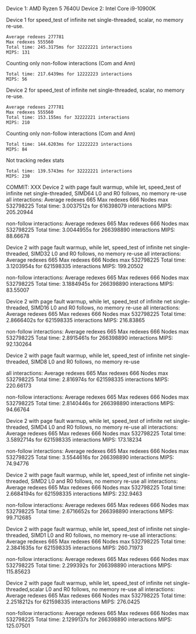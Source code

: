 Device 1: AMD Ryzen 5 7640U
Device 2: Intel Core i9-10900K

Device 1 for speed_test of infinite net single-threaded, scalar, no memory re-use.
```
Average redexes 277781
Max redexes 555560
Total time: 245.3175ms for 32222221 interactions
MIPS: 131
```

Counting only non-follow interactions (Com and Ann)
```
Total time: 217.6439ms for 12222223 interactions
MIPS: 56
```

Device 2 for speed_test of infinite net single-threaded, scalar, no memory re-use.
```
Average redexes 277781
Max redexes 555560
Total time: 153.155ms for 32222221 interactions
MIPS: 210
```

Counting only non-follow interactions (Com and Ann)
```
Total time: 144.6203ms for 12222223 interactions
MIPS: 84
```

Not tracking redex stats
```
Total time: 139.5743ms for 32222221 interactions
MIPS: 230
```

COMMIT: XXX
Device 2 with page fault warmup, while let, speed_test of infinite net single-threaded, SIMD64 L0 and R0 follows, no memory re-use
all interactions:
Average redexes 665
Max redexes 666
Nodes max 532798225
Total time: 3.0037512s for 616398079 interactions
MIPS: 205.20944

non-follow interactions:
Average redexes 665
Max redexes 666
Nodes max 532798225
Total time: 3.0044955s for 266398890 interactions
MIPS: 88.66678

Device 2 with page fault warmup, while let, speed_test of infinite net single-threaded, SIMD32 L0 and R0 follows, no memory re-use
all interactions:
Average redexes 665
Max redexes 666
Nodes max 532798225
Total time: 3.1203954s for 621598335 interactions
MIPS: 199.20502

non-follow interactions:
Average redexes 665
Max redexes 666
Nodes max 532798225
Total time: 3.1884945s for 266398890 interactions
MIPS: 83.55007

Device 2 with page fault warmup, while let, speed_test of infinite net single-threaded, SIMD16 L0 and R0 follows, no memory re-use
all interactions:
Average redexes 665
Max redexes 666
Nodes max 532798225
Total time: 2.8666402s for 621598335 interactions
MIPS: 216.83865

non-follow interactions:
Average redexes 665
Max redexes 666
Nodes max 532798225
Total time: 2.8915461s for 266398890 interactions
MIPS: 92.130264

Device 2 with page fault warmup, while let, speed_test of infinite net single-threaded, SIMD8 L0 and R0 follows, no memory re-use

all interactions:
Average redexes 665
Max redexes 666
Nodes max 532798225
Total time: 2.816974s for 621598335 interactions
MIPS: 220.66173

non-follow interactions:
Average redexes 665
Max redexes 666
Nodes max 532798225
Total time: 2.8140446s for 266398890 interactions
MIPS: 94.66764

Device 2 with page fault warmup, while let, speed_test of infinite net single-threaded, SIMD4 L0 and R0 follows, no memory re-use
all interactions:
Average redexes 665
Max redexes 666
Nodes max 532798225
Total time: 3.5892714s for 621598335 interactions
MIPS: 173.18234

non-follow interactions:
Average redexes 665
Max redexes 666
Nodes max 532798225
Total time: 3.5544616s for 266398890 interactions
MIPS: 74.94776

Device 2 with page fault warmup, while let, speed_test of infinite net single-threaded, SIMD2 L0 and R0 follows, no memory re-use
all interactions:
Average redexes 665
Max redexes 666
Nodes max 532798225
Total time: 2.6684194s for 621598335 interactions
MIPS: 232.9463

non-follow interactions:
Average redexes 665
Max redexes 666
Nodes max 532798225
Total time: 2.6716652s for 266398890 interactions
MIPS: 99.712685

Device 2 with page fault warmup, while let, speed_test of infinite net single-threaded, SIMD1 L0 and R0 follows, no memory re-use
all interactions:
Average redexes 665
Max redexes 666
Nodes max 532798225
Total time: 2.3841635s for 621598335 interactions
MIPS: 260.71973

non-follow interactions:
Average redexes 665
Max redexes 666
Nodes max 532798225
Total time: 2.299392s for 266398890 interactions
MIPS: 115.85623

Device 2 with page fault warmup, while let, speed_test of infinite net single-threaded,scalar L0 and R0 follows, no memory re-use
all interactions:
Average redexes 665
Max redexes 666
Nodes max 532798225
Total time: 2.2518212s for 621598335 interactions
MIPS: 276.0425

non-follow interactions:
Average redexes 665
Max redexes 666
Nodes max 532798225
Total time: 2.1299137s for 266398890 interactions
MIPS: 125.07501
